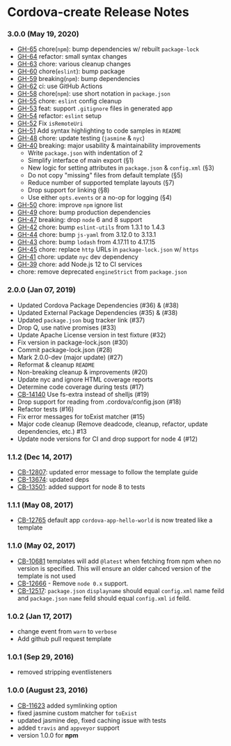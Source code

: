 <!--
#
# Licensed to the Apache Software Foundation (ASF) under one
# or more contributor license agreements.  See the NOTICE file
# distributed with this work for additional information
# regarding copyright ownership.  The ASF licenses this file
# to you under the Apache License, Version 2.0 (the
# "License"); you may not use this file except in compliance
# with the License.  You may obtain a copy of the License at
#
# http://www.apache.org/licenses/LICENSE-2.0
#
# Unless required by applicable law or agreed to in writing,
# software distributed under the License is distributed on an
# "AS IS" BASIS, WITHOUT WARRANTIES OR CONDITIONS OF ANY
#  KIND, either express or implied.  See the License for the
# specific language governing permissions and limitations
# under the License.
#
-->
# Cordova-create Release Notes

### 3.0.0 (May 19, 2020)

* [GH-65](https://github.com/apache/cordova-create/pull/65) chore(`npm`): bump dependencies w/ rebuilt `package-lock`
* [GH-64](https://github.com/apache/cordova-create/pull/64) refactor: small syntax changes
* [GH-63](https://github.com/apache/cordova-create/pull/63) chore: various cleanup changes
* [GH-60](https://github.com/apache/cordova-create/pull/60) chore(`eslint`): bump package
* [GH-59](https://github.com/apache/cordova-create/pull/59) breaking(`npm`): bump dependencies
* [GH-62](https://github.com/apache/cordova-create/pull/62) ci: use GitHub Actions
* [GH-58](https://github.com/apache/cordova-create/pull/58) chore(`npm`): use short notation in `package.json`
* [GH-55](https://github.com/apache/cordova-create/pull/55) chore: `eslint` config cleanup
* [GH-53](https://github.com/apache/cordova-create/pull/53) feat: support `.gitignore` files in generated app
* [GH-54](https://github.com/apache/cordova-create/pull/54) refactor: `eslint` setup
* [GH-52](https://github.com/apache/cordova-create/pull/52) Fix `isRemoteUri`
* [GH-51](https://github.com/apache/cordova-create/pull/51) Add syntax highlighting to code samples in `README`
* [GH-48](https://github.com/apache/cordova-create/pull/48) chore: update testing (`jasmine` & `nyc`)
* [GH-40](https://github.com/apache/cordova-create/pull/40) breaking: major usability & maintainability improvements
  * Write `package.json` with indentation of 2
  * Simplify interface of main export (§1)
  * New logic for setting attributes in `package.json` & `config.xml` (§3)
  * Do not copy "missing" files from default template (§5)
  * Reduce number of supported template layouts (§7)
  * Drop support for linking (§8)
  * Use either `opts.events` or a no-op for logging (§4)
* [GH-50](https://github.com/apache/cordova-create/pull/50) chore: improve `npm` ignore list
* [GH-49](https://github.com/apache/cordova-create/pull/49) chore: bump production dependencies
* [GH-47](https://github.com/apache/cordova-create/pull/47) breaking: drop `node` 6 and 8 support
* [GH-42](https://github.com/apache/cordova-create/pull/42) chore: bump `eslint-utils` from 1.3.1 to 1.4.3
* [GH-44](https://github.com/apache/cordova-create/pull/44) chore: bump `js-yaml` from 3.12.0 to 3.13.1
* [GH-43](https://github.com/apache/cordova-create/pull/43) chore: bump `lodash` from 4.17.11 to 4.17.15
* [GH-45](https://github.com/apache/cordova-create/pull/45) chore: replace `http` URLs in `package-lock.json` w/ `https`
* [GH-41](https://github.com/apache/cordova-create/pull/41) chore: update `nyc` dev dependency
* [GH-39](https://github.com/apache/cordova-create/pull/39) chore: add Node.js 12 to CI services
* chore: remove deprecated `engineStrict` from `package.json`

### 2.0.0 (Jan 07, 2019)
* Updated Cordova Package Dependencies (#36) & (#38)
* Updated External Package Dependencies (#35) & (#38)
* Updated `package.json` bug tracker link (#37)
* Drop Q, use native promises (#33)
* Update Apache License version in test fixture (#32)
* Fix version in package-lock.json (#30)
* Commit package-lock.json (#28)
* Mark 2.0.0-dev (major update) (#27)
* Reformat & cleanup `README`
* Non-breaking cleanup & improvements (#20)
* Update nyc and ignore HTML coverage reports
* Determine code coverage during tests (#17)
* [CB-14140](https://issues.apache.org/jira/browse/CB-14140) Use fs-extra instead of shelljs (#19)
* Drop support for reading from .cordova/config.json (#18)
* Refactor tests (#16)
* Fix error messages for toExist matcher (#15)
* Major code cleanup (Remove deadcode, cleanup, refactor, update dependencies, etc.) #13
* Update node versions for CI and drop support for node 4 (#12)

### 1.1.2 (Dec 14, 2017)
* [CB-12807](https://issues.apache.org/jira/browse/CB-12807): updated error message to follow the template guide
* [CB-13674](https://issues.apache.org/jira/browse/CB-13674): updated deps
* [CB-13501](https://issues.apache.org/jira/browse/CB-13501): added support for node 8 to tests

### 1.1.1 (May 08, 2017)
* [CB-12765](https://issues.apache.org/jira/browse/CB-12765) default app `cordova-app-hello-world` is now treated like a template

### 1.1.0 (May 02, 2017)
* [CB-10681](https://issues.apache.org/jira/browse/CB-10681) templates will add `@latest` when fetching from npm when no version is specified. This will ensure an older cahced version of the template is not used
* [CB-12666](https://issues.apache.org/jira/browse/CB-12666) - Remove `node 0.x` support.
* [CB-12517](https://issues.apache.org/jira/browse/CB-12517): `package.json` `displayname` should equal `config.xml` name feild and `package.json` `name` feild should equal `config.xml` `id` feild.

### 1.0.2 (Jan 17, 2017)
* change event from `warn` to `verbose`
* Add github pull request template

### 1.0.1 (Sep 29, 2016)
* removed stripping eventlisteners

### 1.0.0 (August 23, 2016)
* [CB-11623](https://issues.apache.org/jira/browse/CB-11623) added symlinking option
* fixed jasmine custom matcher for `toExist`
* updated jasmine dep, fixed caching issue with tests
* added `travis` and `appveyor` support
* version 1.0.0 for **npm**
